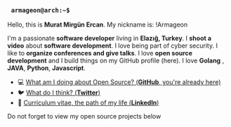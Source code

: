 ### ` armageon@arch:~$`


Hello, this is **Murat Mirgün Ercan**. My nickname is: !Armageon

I'm a passionate **software developer** living in **Elazığ, Turkey**.
I **shoot a video** about **software development**. I love being part of cyber security. I like to **organize conferences and give talks**.
I love **open source development** and I build things on my GitHub profile (here).
I love **Golang** , **JAVA**, **Python**, **Javascript**.

- 💻  [What am I doing about Open Source? (**GitHub**, you're already here)](https://github.com/MuratSs)
- 🐦  [What do I think? (**Twitter**)](https://twitter.com/muratmirgun)
- 🏹  [Curriculum vitae, the path of my life (**LinkedIn**)](https://linkedin.com/in/murat-m-ercan)

Do not forget to view my open source projects below 
